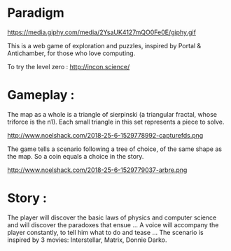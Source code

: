 # Paradigm
https://media.giphy.com/media/2YsaUK4127mQO0Fe0E/giphy.gif

This is a web game of exploration and puzzles, inspired by Portal & Antichamber, for those who love computing.

To try the level zero : http://incon.science/




# Gameplay :


The map as a whole is a triangle of sierpinski (a triangular fractal, whose triforce is the n1).
Each small triangle in this set represents a piece to solve.

http://www.noelshack.com/2018-25-6-1529778992-capturefds.png
 

The game tells a scenario following a tree of choice, of the same shape as the map. So a coin equals a choice in the story.


http://www.noelshack.com/2018-25-6-1529779037-arbre.png





# Story :


The player will discover the basic laws of physics and computer science and will discover the paradoxes that ensue ... A voice will accompany the player constantly, to tell him what to do and tease ... The scenario is inspired by 3 movies: Interstellar, Matrix, Donnie Darko.
